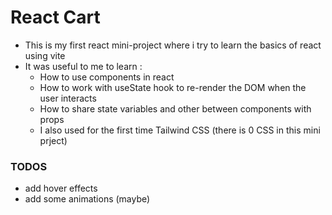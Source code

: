 # React Cart

- This is my first react mini-project where i try to learn the basics of react using vite
- It was useful to me to learn :
  - How to use components in react
  - How to work with useState hook to re-render the DOM when the user interacts
  - How to share state variables and other between components with props
  - I also used for the first time Tailwind CSS (there is 0 CSS in this mini prject)

### TODOS

- add hover effects
- add some animations (maybe)
